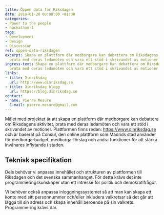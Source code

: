 ```yaml
---
title: Öppen data för Riksdagen
date: 2018-01-20 00:00:00 +01:00
categories:
- Power to the people
- hackathon-1
tags:
- Development
- Design
- Discussion
ref: oppen-data-riksdagen
excerpt: Skapa en plattform där medborgare kan debattera om Riksdagens aktivitet,
  prata med deras ledamöten och vara ett stöd i skrivandet av motioner
ingress-text: Skapa en plattform där medborgare kan debattera om Riksdagens aktivitet,
  prata med deras ledamöten och vara ett stöd i skrivandet av motioner
links:
- title: Dinriksdag
  url: http://www.dinriksdag.se
- title: Dinriksdag blogg
  url: https://blog.dinriksdag.se
contact:
- name: Pierre Mesure
  E-mail: pierre.mesure@gmail.com
---
```


Målet med projektet är att skapa en plattform där medborgare kan debattera om Riksdagens aktivitet, prata med deras ledamöten och vara ett stöd i skrivandet av motioner. Plattformen finns redan: https://www.dinriksdag.se och är baserat på Consul, den online plattform som Madrids stad använder för medborgarbudget, medborgarförslag och andra funktioner för att stärka invånares inflytande i staden. 

## Teknisk specifikation
Dels behöver vi anpassa innehållet och strukturen av plattformen till Riksdagen och det svenska sammanhanget. För detta krävs det inte programmeringskunskaper utan ett intresse för politik och demokratifrågor.

Vi behöver också anpassa inloggningssystemet så att man kan skapa ett konto med sitt personnummer och/eller inkludera valkretsar så det går att lägga till sin adress och skapa innehåll beroende på sin valkrets. Programmering krävs där.

